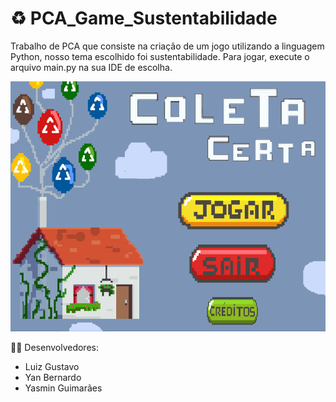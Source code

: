 # :recycle: PCA_Game_Sustentabilidade 
<P>Trabalho de PCA que consiste na criação de um jogo utilizando a linguagem Python, nosso tema escolhido foi sustentabilidade.
Para jogar, execute o arquivo main.py na sua IDE de escolha.</P>


<img src="https://github.com/luiz-lgrp/PCA_GAME_SUSTENTABILIDADE/blob/main/PCAgif.gif" width="800" height="400" />

:man_technologist: Desenvolvedores:
<ul>
<li>Luiz Gustavo</li>
<li>Yan Bernardo</li>
<li>Yasmin Guimarães</li>
</ul>
